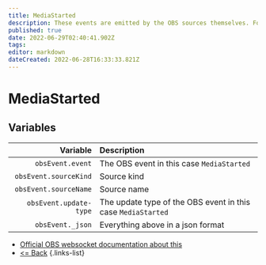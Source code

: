 ```yaml
---
title: MediaStarted
description: These events are emitted by the OBS sources themselves. For example when the media file starts playing. The behavior depends on the type of media source being used.
published: true
date: 2022-06-29T02:40:41.902Z
tags: 
editor: markdown
dateCreated: 2022-06-28T16:33:33.821Z
---
```


# MediaStarted

## Variables

| Variable | Description |
|---------:|:------------|
| `obsEvent.event` | The OBS event in this case `MediaStarted`
| `obsEvent.sourceKind` | Source kind
| `obsEvent.sourceName` | Source name
| `obsEvent.update-type` | The update type of the OBS event in this case `MediaStarted`
| `obsEvent._json` | Everything above in a json format

* [Official OBS websocket documentation about this](https://github.com/obsproject/obs-websocket/blob/4.x-current/docs/generated/protocol.md#mediastarted)
* [<= Back](/en/Integrations/OBS/OBS-Events)
{.links-list}